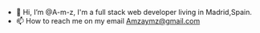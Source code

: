 - 👋 Hi, I’m @A-m-z, I'm a full stack web developer living in Madrid,Spain.
- 📫 How to reach me on my email Amzaymz@gmail.com


<!---
A-m-z/A-m-z is a ✨ special ✨ repository because its `README.md` (this file) appears on your GitHub profile.
You can click the Preview link to take a look at your changes.
--->
